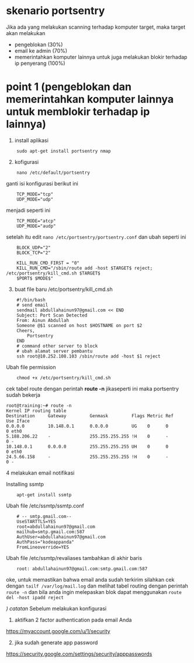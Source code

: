 # skenario portsentry

Jika ada yang melakukan scanning terhadap komputer target, maka target akan melakukan
  - pengeblokan (30%)
  - email ke admin (70%)
  - memerintahkan komputer lainnya untuk juga melakukan blokir terhadap ip penyerang (100%)

# point 1 (pengeblokan dan memerintahkan komputer lainnya untuk memblokir terhadap ip lainnya)
1. install aplikasi

```
    sudo apt-get install portsentry nmap
```

2. kofigurasi

```
    nano /etc/default/portsentry
```

ganti isi konfigurasi berikut ini
```
    TCP_MODE="tcp"
    UDP_MODE="udp"
```
menjadi seperti ini
```
    TCP_MODE="atcp" 
    UDP_MODE="audp"
```
setelah itu edit `nano /etc/portsentry/portsentry.conf` dan ubah seperti ini

```
    BLOCK_UDP="2"
    BLOCK_TCP="2"

    KILL_RUN_CMD_FIRST = "0"
    KILL_RUN_CMD="/sbin/route add -host $TARGET$ reject; /etc/portsentry/kill_cmd.sh $TARGET$
    $PORT$ $MODE$"
```
3. buat file baru /etc/portsentry/kill_cmd.sh
```
    #!/bin/bash
    # send email
    sendmail abdullahainun97@gmail.com << END
    Subject: Port Scan Detected
    From: Ainun Abdullah
    Someone @$1 scanned on host $HOSTNAME on port $2
    Cheers,
        Portsentry
    END
    # command other server to block
    # ubah alamat server pembantu
    ssh root@10.252.108.103 /sbin/route add -host $1 reject
```

Ubah file permission
```
    chmod +x /etc/portsentry/kill_cmd.sh
```

cek tabel route dengan perintah __route -n__ jikaseperti ini maka portsentry sudah bekerja
```
root@training:~# route -n
Kernel IP routing table
Destination     Gateway         Genmask         Flags Metric Ref    Use Iface
0.0.0.0         10.148.0.1      0.0.0.0         UG    0      0        0 eth0
5.188.206.22    -               255.255.255.255 !H    0      -        0 -
10.148.0.1      0.0.0.0         255.255.255.255 UH    0      0        0 eth0
24.5.66.158     -               255.255.255.255 !H    0      -        0 -

```


4 melakukan email notifikasi

Installing ssmtp
```
    apt-get install ssmtp
```
Ubah file /etc/ssmtp/ssmtp.conf
```
    # -- smtp.gmail.com--
    UseSTARTTLS=YES
    root=abdullahainun97@gmail.com
    mailhub=smtp.gmail.com:587
    AuthUser=abdullahainun97@gmail.com
    AuthPass="kodeappanda"
    FromLineoverride=YES
```

Ubah file /etc/ssmtp/revaliases tambahkan di akhir baris
```
    root: abdullahainun97@gmail.com:smtp.gmail.com:587
```


oke, untuk memastikan bahwa email anda sudah terkirim silahkan cek dengan 
`tailf /var/log/mail.log` 
dan melihat tabel routing dengan perintah `route -n` dan bila anda ingin melepaskan blok dapat menggunakan `route del -host ipadd reject`


*) catatan*
Sebelum melakukan konfigurasi
1. aktifkan 2 factor authentication pada email Anda

<a href="https://myaccount.google.com/u/1/security" target="_blank">https://myaccount.google.com/u/1/security</a>

2. jika sudah generate app password

<a href="https://security.google.com/settings/security/apppasswords" target="_blank">https://security.google.com/settings/security/apppasswords</a>
